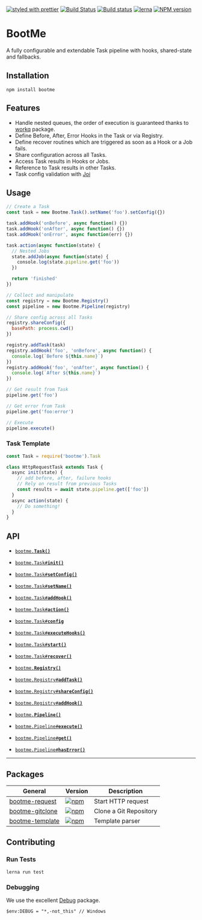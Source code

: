 [![styled with prettier](https://img.shields.io/badge/styled_with-prettier-ff69b4.svg)](#badge)
[![Build Status](https://travis-ci.org/StarpTech/bootme.svg?branch=master)](https://travis-ci.org/StarpTech/bootme)
[![Build status](https://ci.appveyor.com/api/projects/status/58ldk1x962nviv03?svg=true)](https://ci.appveyor.com/project/StarpTech/bootme)
[![lerna](https://img.shields.io/badge/maintained%20with-lerna-cc00ff.svg)](https://lernajs.io/)
[![NPM version](https://img.shields.io/npm/v/bootme.svg?style=flat)](https://www.npmjs.com/package/bootme)

# BootMe

A fully configurable and extendable Task pipeline with hooks, shared-state and fallbacks.

## Installation

```
npm install bootme
```

## Features

- Handle nested queues, the order of execution is guaranteed thanks to [workq](https://github.com/delvedor/workq) package.
- Define Before, After, Error Hooks in the Task or via Registry.
- Define recover routines which are triggered as soon as a Hook or a Job fails.
- Share configuration across all Tasks.
- Access Task results in Hooks or Jobs.
- Reference to Task results in other Tasks.
- Task config validation with [Joi](https://github.com/hapijs/joi)

## Usage

```js
// Create a Task
const task = new Bootme.Task().setName('foo').setConfig({})

task.addHook('onBefore', async function() {})
task.addHook('onAfter', async function() {})
task.addHook('onError', async function(err) {})

task.action(async function(state) {
  // Nested Jobs
  state.addJob(async function(state) {
    console.log(state.pipeline.get('foo'))
  })

  return 'finished'
})

// Collect and manipulate
const registry = new Bootme.Registry()
const pipeline = new Bootme.Pipeline(registry)

// Share config across all Tasks
registry.shareConfig({
  basePath: process.cwd()
})

registry.addTask(task)
registry.addHook('foo', 'onBefore', async function() {
  console.log(`Before ${this.name}`)
})
registry.addHook('foo', 'onAfter', async function() {
  console.log(`After ${this.name}`)
})

// Get result from Task
pipeline.get('foo')

// Get error from Task
pipeline.get('foo:error')

// Execute
pipeline.execute()
```

### Task Template

```js
const Task = require('bootme').Task

class HttpRequestTask extends Task {
  async init(state) {
    // add before, after, failure hooks
    // Rely on result from previous Tasks
    const results = await state.pipeline.get(['foo'])
  }
  async action(state) {
    // Do something!
  }
}
```

## API

  * <a href="#task"><code>bootme.<b>Task()</b></code></a>
  * <a href="#setConfig"><code>bootme.Task#<b>init()</b></code></a>
  * <a href="#setConfig"><code>bootme.Task#<b>setConfig()</b></code></a>
  * <a href="#setName"><code>bootme.Task#<b>setName()</b></code></a>
  * <a href="#addHook"><code>bootme.Task#<b>addHook()</b></code></a>
  * <a href="#action"><code>bootme.Task#<b>action()</b></code></a>
  * <a href="#config"><code>bootme.Task#<b>config</b></code></a>
  * <a href="#executeHooks"><code>bootme.Task#<b>executeHooks()</b></code></a>
  * <a href="#start"><code>bootme.Task#<b>start()</b></code></a>
  * <a href="#recover"><code>bootme.Task#<b>recover()</b></code></a>

  * <a href="#registry"><code>bootme.<b>Registry()</b></code></a>
  * <a href="#addTask"><code>bootme.Registry#<b>addTask()</b></code></a>
  * <a href="#shareConfig"><code>bootme.Registry#<b>shareConfig()</b></code></a>
  * <a href="#addHookRegistry"><code>bootme.Registry#<b>addHook()</b></code></a>

  * <a href="#Pipeline"><code>bootme.<b>Pipeline()</b></code></a>
  * <a href="#execute"><code>bootme.Pipeline#<b>execute()</b></code></a>
  * <a href="#getResult"><code>bootme.Pipeline#<b>get()</b></code></a>
  * <a href="#getResult"><code>bootme.Pipeline#<b>hasError()</b></code></a>

-------------------------------------------------------

## Packages

| General | Version | Description |
|--------|-------|-------|
| [bootme-request](https://github.com/starptech/bootme/tree/master/packages/bootme-request) | [![npm](https://img.shields.io/npm/v/bootme-request.svg?maxAge=3600)](https://www.npmjs.com/package/bootme-request) | Start HTTP request |
| [bootme-gitclone](https://github.com/starptech/bootme/tree/master/packages/bootme-gitclone) | [![npm](https://img.shields.io/npm/v/bootme-gitclone.svg?maxAge=3600)](https://www.npmjs.com/package/bootme-gitclone) | Clone a Git Repository |
| [bootme-template](https://github.com/starptech/bootme/tree/master/packages/bootme-template) | [![npm](https://img.shields.io/npm/v/bootme-template.svg?maxAge=3600)](https://www.npmjs.com/package/bootme-template) | Template parser |

## Contributing

### Run Tests

```
lerna run test
```

### Debugging
We use the excellent [Debug](https://github.com/visionmedia/debug) package.
```
$env:DEBUG = "*,-not_this" // Windows
```
